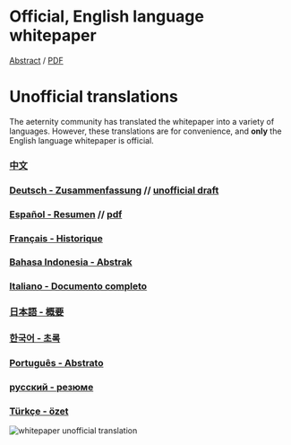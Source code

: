 # Official, English language whitepaper 
[Abstract][WP_engl] / [PDF](https://blockchain.aeternity.com/æternity-blockchain-whitepaper.pdf)

# Unofficial translations
The aeternity community has translated the whitepaper into a variety of languages. However, these translations are for convenience, and **only** the English language whitepaper is official.

### [中文](Whitepaper_Chinese)
### [Deutsch - Zusammenfassung](Whitepaper_Deutsch) // [unofficial draft]([German]-æternity-Whitepaper-Draft)
### [Español - Resumen](Whitepaper_Español) // [pdf](http://blockchain.aeternity.com/Aeternity-blockchain-espaniol.pdf)
### [Français - Historique](Whitepaper_French)
### [Bahasa Indonesia - Abstrak](Whitepaper_Indonesia)
### [Italiano - Documento completo](Whitepaper_Italian)
### [日本語 - 概要](Whitepaper_Japanese)
### [한국어 - 초록][WP_kr]
### [Português - Abstrato](Whitepaper_-Português)
### [русский - резюме](Whitepaper_Russian)
### [Türkçe - özet](Whitepaper_Turkish)

[WP_engl]: Whitepaper_English
[WP_kr]: Whitepaper_korean-(%ED%95%9C%EA%B5%AD%EC%96%B4)

![whitepaper unofficial translation](http://aeternity.de/images-by-zwilla/whitepaper-header.jpg)